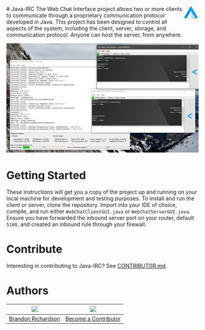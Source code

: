 <img src="https://raw.githubusercontent.com/brandon1024/Java-IRC/master/src/webchatinterface/client/resources/CLIENTICON.png" align="right" />
# Java-IRC
The Web Chat Interface project allows two or more clients to communicate through a proprietary communication protocol developed in Java. This project has been designed to control all aspects of the system, including the client, server, storage, and communication protocol. Anyone can host the server, from anywhere.

![WebChatInterfaceUI.png](https://raw.githubusercontent.com/brandon1024/Java-IRC/master/WebChatInterfaceUI.png)

# Getting Started
These instructions will get you a copy of the project up and running on your local machine for development and testing purposes.
To install and run the client or server, clone the repository. Import into your IDE of choice, compile, and run either `WebChatClientGUI.java` or `WebChatServerGUI.java`. Ensure you have forwarded the inbound server port on your router, default `5100`, and created an inbound rule through your firewall.

# Contribute
Interesting in contributing to Java-IRC? See [CONTRIBUTOR.md](https://github.com/brandon1024/Java-IRC/blob/master/CONTIBUTOR.md).

# Authors
|[<img src="https://avatars3.githubusercontent.com/u/22732449?v=3&s=460" width="128">](https://github.com/brandon1024)| [<img src="https://assets-cdn.github.com/images/modules/logos_page/GitHub-Mark.png" width="128">](https://github.com/brandon1024/Java-IRC/graphs/contributors)
|:---:|:---:|
|[Brandon Richardson](https://github.com/brandon1024)| [Become a Contributor](https://github.com/brandon1024/Java-IRC/graphs/contributors)

